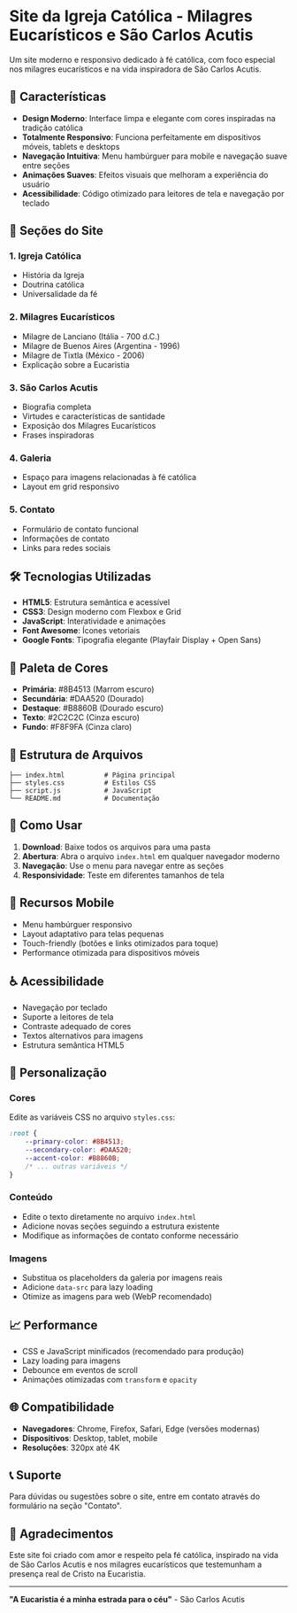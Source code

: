 # Site da Igreja Católica - Milagres Eucarísticos e São Carlos Acutis

Um site moderno e responsivo dedicado à fé católica, com foco especial nos milagres eucarísticos e na vida inspiradora de São Carlos Acutis.

## 🌟 Características

- **Design Moderno**: Interface limpa e elegante com cores inspiradas na tradição católica
- **Totalmente Responsivo**: Funciona perfeitamente em dispositivos móveis, tablets e desktops
- **Navegação Intuitiva**: Menu hambúrguer para mobile e navegação suave entre seções
- **Animações Suaves**: Efeitos visuais que melhoram a experiência do usuário
- **Acessibilidade**: Código otimizado para leitores de tela e navegação por teclado

## 📱 Seções do Site

### 1. **Igreja Católica**
- História da Igreja
- Doutrina católica
- Universalidade da fé

### 2. **Milagres Eucarísticos**
- Milagre de Lanciano (Itália - 700 d.C.)
- Milagre de Buenos Aires (Argentina - 1996)
- Milagre de Tixtla (México - 2006)
- Explicação sobre a Eucaristia

### 3. **São Carlos Acutis**
- Biografia completa
- Virtudes e características de santidade
- Exposição dos Milagres Eucarísticos
- Frases inspiradoras

### 4. **Galeria**
- Espaço para imagens relacionadas à fé católica
- Layout em grid responsivo

### 5. **Contato**
- Formulário de contato funcional
- Informações de contato
- Links para redes sociais

## 🛠️ Tecnologias Utilizadas

- **HTML5**: Estrutura semântica e acessível
- **CSS3**: Design moderno com Flexbox e Grid
- **JavaScript**: Interatividade e animações
- **Font Awesome**: Ícones vetoriais
- **Google Fonts**: Tipografia elegante (Playfair Display + Open Sans)

## 🎨 Paleta de Cores

- **Primária**: #8B4513 (Marrom escuro)
- **Secundária**: #DAA520 (Dourado)
- **Destaque**: #B8860B (Dourado escuro)
- **Texto**: #2C2C2C (Cinza escuro)
- **Fundo**: #F8F9FA (Cinza claro)

## 📁 Estrutura de Arquivos

```
├── index.html          # Página principal
├── styles.css          # Estilos CSS
├── script.js           # JavaScript
└── README.md           # Documentação
```

## 🚀 Como Usar

1. **Download**: Baixe todos os arquivos para uma pasta
2. **Abertura**: Abra o arquivo `index.html` em qualquer navegador moderno
3. **Navegação**: Use o menu para navegar entre as seções
4. **Responsividade**: Teste em diferentes tamanhos de tela

## 📱 Recursos Mobile

- Menu hambúrguer responsivo
- Layout adaptativo para telas pequenas
- Touch-friendly (botões e links otimizados para toque)
- Performance otimizada para dispositivos móveis

## ♿ Acessibilidade

- Navegação por teclado
- Suporte a leitores de tela
- Contraste adequado de cores
- Textos alternativos para imagens
- Estrutura semântica HTML5

## 🔧 Personalização

### Cores
Edite as variáveis CSS no arquivo `styles.css`:
```css
:root {
    --primary-color: #8B4513;
    --secondary-color: #DAA520;
    --accent-color: #B8860B;
    /* ... outras variáveis */
}
```

### Conteúdo
- Edite o texto diretamente no arquivo `index.html`
- Adicione novas seções seguindo a estrutura existente
- Modifique as informações de contato conforme necessário

### Imagens
- Substitua os placeholders da galeria por imagens reais
- Adicione `data-src` para lazy loading
- Otimize as imagens para web (WebP recomendado)

## 📈 Performance

- CSS e JavaScript minificados (recomendado para produção)
- Lazy loading para imagens
- Debounce em eventos de scroll
- Animações otimizadas com `transform` e `opacity`

## 🌐 Compatibilidade

- **Navegadores**: Chrome, Firefox, Safari, Edge (versões modernas)
- **Dispositivos**: Desktop, tablet, mobile
- **Resoluções**: 320px até 4K

## 📞 Suporte

Para dúvidas ou sugestões sobre o site, entre em contato através do formulário na seção "Contato".

## 🙏 Agradecimentos

Este site foi criado com amor e respeito pela fé católica, inspirado na vida de São Carlos Acutis e nos milagres eucarísticos que testemunham a presença real de Cristo na Eucaristia.

---

**"A Eucaristia é a minha estrada para o céu"** - São Carlos Acutis

